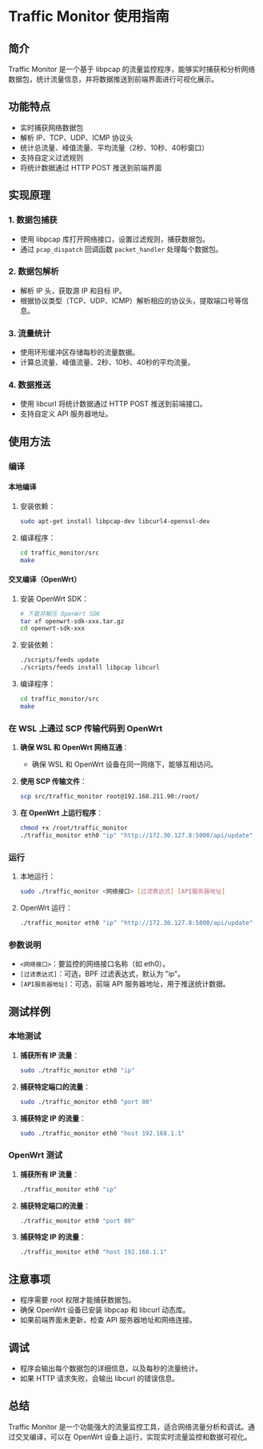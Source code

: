 # Traffic Monitor 使用指南

## 简介

Traffic Monitor 是一个基于 libpcap 的流量监控程序，能够实时捕获和分析网络数据包，统计流量信息，并将数据推送到前端界面进行可视化展示。

## 功能特点

- 实时捕获网络数据包
- 解析 IP、TCP、UDP、ICMP 协议头
- 统计总流量、峰值流量、平均流量（2秒、10秒、40秒窗口）
- 支持自定义过滤规则
- 将统计数据通过 HTTP POST 推送到前端界面

## 实现原理

### 1. 数据包捕获

- 使用 libpcap 库打开网络接口，设置过滤规则，捕获数据包。
- 通过 `pcap_dispatch` 回调函数 `packet_handler` 处理每个数据包。

### 2. 数据包解析

- 解析 IP 头，获取源 IP 和目标 IP。
- 根据协议类型（TCP、UDP、ICMP）解析相应的协议头，提取端口号等信息。

### 3. 流量统计

- 使用环形缓冲区存储每秒的流量数据。
- 计算总流量、峰值流量、2秒、10秒、40秒的平均流量。

### 4. 数据推送

- 使用 libcurl 将统计数据通过 HTTP POST 推送到前端接口。
- 支持自定义 API 服务器地址。

## 使用方法

### 编译

#### 本地编译

1. 安装依赖：
   ```bash
   sudo apt-get install libpcap-dev libcurl4-openssl-dev
   ```

2. 编译程序：
   ```bash
   cd traffic_monitor/src
   make
   ```

#### 交叉编译（OpenWrt）

1. 安装 OpenWrt SDK：
   ```bash
   # 下载并解压 OpenWrt SDK
   tar xf openwrt-sdk-xxx.tar.gz
   cd openwrt-sdk-xxx
   ```

2. 安装依赖：
   ```bash
   ./scripts/feeds update
   ./scripts/feeds install libpcap libcurl
   ```

3. 编译程序：
   ```bash
   cd traffic_monitor/src
   make
   ```

### 在 WSL 上通过 SCP 传输代码到 OpenWrt

1. **确保 WSL 和 OpenWrt 网络互通**：
   - 确保 WSL 和 OpenWrt 设备在同一网络下，能够互相访问。

2. **使用 SCP 传输文件**：
   ```bash
   scp src/traffic_monitor root@192.168.211.90:/root/
   ```

3. **在 OpenWrt 上运行程序**：
   ```bash
   chmod +x /root/traffic_monitor
   ./traffic_monitor eth0 "ip" "http://172.30.127.8:5000/api/update"
   ```

### 运行

1. 本地运行：
   ```bash
   sudo ./traffic_monitor <网络接口> [过滤表达式] [API服务器地址]
   ```

2. OpenWrt 运行：
   ```bash
   ./traffic_monitor eth0 "ip" "http://172.30.127.8:5000/api/update"
   ```

### 参数说明

- `<网络接口>`：要监控的网络接口名称（如 eth0）。
- `[过滤表达式]`：可选，BPF 过滤表达式，默认为 "ip"。
- `[API服务器地址]`：可选，前端 API 服务器地址，用于推送统计数据。

## 测试样例

### 本地测试

1. **捕获所有 IP 流量**：
   ```bash
   sudo ./traffic_monitor eth0 "ip"
   ```

2. **捕获特定端口的流量**：
   ```bash
   sudo ./traffic_monitor eth0 "port 80"
   ```

3. **捕获特定 IP 的流量**：
   ```bash
   sudo ./traffic_monitor eth0 "host 192.168.1.1"
   ```

### OpenWrt 测试

1. **捕获所有 IP 流量**：
   ```bash
   ./traffic_monitor eth0 "ip"
   ```

2. **捕获特定端口的流量**：
   ```bash
   ./traffic_monitor eth0 "port 80"
   ```

3. **捕获特定 IP 的流量**：
   ```bash
   ./traffic_monitor eth0 "host 192.168.1.1"
   ```

## 注意事项

- 程序需要 root 权限才能捕获数据包。
- 确保 OpenWrt 设备已安装 libpcap 和 libcurl 动态库。
- 如果前端界面未更新，检查 API 服务器地址和网络连接。

## 调试

- 程序会输出每个数据包的详细信息，以及每秒的流量统计。
- 如果 HTTP 请求失败，会输出 libcurl 的错误信息。

## 总结

Traffic Monitor 是一个功能强大的流量监控工具，适合网络流量分析和调试。通过交叉编译，可以在 OpenWrt 设备上运行，实现实时流量监控和数据可视化。

